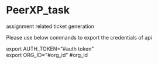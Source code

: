 
# PeerXP_task
assignment related ticket generation 

Please use below commands to export the credentials of api

export AUTH_TOKEN="#auth token"  <br />
export ORG_ID="#org_id" #org_id
